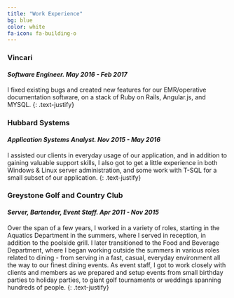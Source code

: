 ```yaml
---
title: "Work Experience"
bg: blue
color: white
fa-icon: fa-building-o
---
```



### **Vincari**
#### *Software Engineer. May 2016 - Feb 2017*

I fixed existing bugs and created new features for our EMR/operative documentation software, on a stack of Ruby on Rails, Angular.js, and MYSQL.
{: .text-justify}


### **Hubbard Systems**
#### *Application Systems Analyst. Nov 2015 - May 2016*

I assisted our clients in everyday usage of our application, and in addition to gaining valuable support skills, I also got to get a little experience in both Windows & Linux server administration, and some work with T-SQL for a small subset of our application.
{: .text-justify}


### **Greystone Golf and Country Club**
#### *Server, Bartender, Event Staff. Apr 2011 - Nov 2015*

Over the span of a few years, I worked in a variety of roles, starting in the Aquatics Department in the summers, where I served in reception, in addition to the poolside grill. I later transitioned to the Food and Beverage Department, where I began working outside the summers in various roles related to dining - from serving in a fast, casual, everyday environment all the way to our finest dining events. As event staff, I got to work closely with clients and members as we prepared and setup events from small birthday parties to holiday parties, to giant golf tournaments or weddings spanning hundreds of people.
 {: .text-justify}
